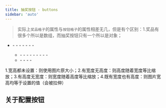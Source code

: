```yaml
---
title: 抽奖按钮 - buttons
sidebar: 'auto'
---
```



> 实际上`奖品格子`的属性与`按钮格子`的属性相差无几，但是有个区别：1.奖品有很多个所以是数组，而抽奖按钮只有一个所以是对象；

- <Describe name="buttons?: object" mean="抽奖按钮" />
  - <Describe name="x: number" mean="相对坐标x" desc="如果是标准的 3*3 宫格，那 x 的范围是 0 ~ 2" :isRequire="true" />
  - <Describe name="y: number" mean="相对坐标y" desc="如果是标准的 3*3 宫格，那 y 的范围是 0 ~ 2" :isRequire="true" />
  - <Describe name="col?: number" mean="横向合并格子" desc="用来横向合并单元格，默认为 1" />
  - <Describe name="row?: number" mean="纵向合并格子" desc="用来纵向合并单元格，默认为 1" />
  - <Describe name="borderRadius?: number" mean="格子圆角" desc="可继承 defaultStyle 圆角，默认为 20" />
  - <Describe name="shadow?: string" mean="格子阴影" desc="由 4 个值组成：1.水平位置、2.垂直位置、3.模糊度、4.阴影颜色" />
  - <Describe name="background?: string" mean="格子背景色" desc="可继承 defaultStyle 背景色，默认为 '#fff'" />

  - <Describe name="fonts?: Array<object>" mean="文字列表" />
    - <Describe name="text: string" mean="字体内容" desc="可以使用 \n 用来换行" :isRequire="true" />
    - <Describe name="top?: string | number" mean="距离顶部的高度" desc="格式为：20 | '20px' | '20%'，默认为 0" />
    - <Describe name="fontColor?: string" mean="字体颜色" />
    - <Describe name="fontSize?: string" mean="字体大小(px)" desc="可继承 defaultStyle 字体样式，默认为 '18px'" />
    - <Describe name="fontStyle?: string" mean="字体样式" desc="可继承 defaultStyle 字体样式，默认为 'sans-serif'" />
    - <Describe name="fontWeight?: string" mean="字体粗细" desc="可继承 defaultStyle 字体粗细，默认为 '400'" />
    - <Describe name="lineHeight?: string" mean="字体行高" desc="默认等于字体大小" />
    - <Describe name="wordWrap?: boolean" mean="文字自动换行" desc="默认为 true 开启，关闭时可以使用 \n 换行" />
    - <Describe name="lengthLimit?: string | number" mean="换行宽度限制" desc="格式为：90 | '90px' | '90%'，默认为 '90%'" />

  - <Describe name="imgs?: Array<object>" mean="图片列表" />
    - <Describe name="src: string" mean="图片路径" :isRequire="true" />
    - <Describe name="top?: string | number" mean="距离顶部的高度" desc="格式为：20 | '20px' | '20%'，默认为 0" />
    - <Describe name="width?: string" mean="图片宽度" desc="关于图片宽高有四种可能" />
    - <Describe name="height?: string" mean="图片高度" desc="关于图片宽高有四种可能" />

1.宽高都未设置：则使用图片原大小；2.有宽度无高度：则高度随着宽度等比缩放；3.有高度无宽度：则宽度随着高度等比缩放；4.既有宽度也有高度：则图片宽高均等于设置的值（会被拉伸）


## 关于配置按钮

<Exhibition>
  <template v-slot:code>
    <grid-buttons1 />
  </template>
  <template v-slot:text>
    <li>抽奖按钮和奖品格子配置基本一致</li>
    <li>但是抽奖按钮只能充当于一个<code>button 按钮</code>的作用，帮助你触发<code>start</code>的回调，所以具体的抽奖逻得由你自己来实现</li>
    <li>实际上，你甚至可以选择不配置抽奖按钮，然后在外部自己用<code>dom</code>做一个抽奖按钮，然后调用<code>play</code>方法开始游戏也是可以的</li>
  </template>
</Exhibition>

<RecoDemo :collapse="true">
  <template slot="code-web">
    <<< @/.vuepress/components/grid/buttons1.html
  </template>
  <template slot="code-vue">
    <<< @/.vuepress/components/grid/buttons1.vue
  </template>
</RecoDemo>
